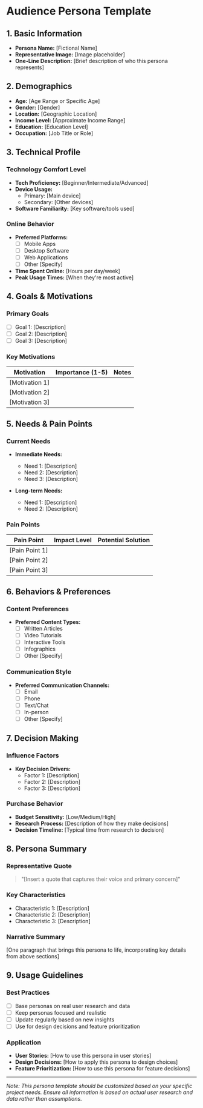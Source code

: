 # Audience Persona Template

## 1. Basic Information

- **Persona Name:** [Fictional Name]
- **Representative Image:** [Image placeholder]
- **One-Line Description:** [Brief description of who this persona represents]

## 2. Demographics

- **Age:** [Age Range or Specific Age]
- **Gender:** [Gender]
- **Location:** [Geographic Location]
- **Income Level:** [Approximate Income Range]
- **Education:** [Education Level]
- **Occupation:** [Job Title or Role]

## 3. Technical Profile

### Technology Comfort Level

- **Tech Proficiency:** [Beginner/Intermediate/Advanced]
- **Device Usage:**
  - Primary: [Main device]
  - Secondary: [Other devices]
- **Software Familiarity:** [Key software/tools used]

### Online Behavior

- **Preferred Platforms:**
  - [ ] Mobile Apps
  - [ ] Desktop Software
  - [ ] Web Applications
  - [ ] Other [Specify]

- **Time Spent Online:** [Hours per day/week]
- **Peak Usage Times:** [When they're most active]

## 4. Goals & Motivations

### Primary Goals

- [ ] Goal 1: [Description]
- [ ] Goal 2: [Description]
- [ ] Goal 3: [Description]

### Key Motivations

| Motivation | Importance (1-5) | Notes |
|------------|-----------------|-------|
| [Motivation 1] | | |
| [Motivation 2] | | |
| [Motivation 3] | | |

## 5. Needs & Pain Points

### Current Needs

- **Immediate Needs:**
  - Need 1: [Description]
  - Need 2: [Description]
  - Need 3: [Description]

- **Long-term Needs:**
  - Need 1: [Description]
  - Need 2: [Description]

### Pain Points

| Pain Point | Impact Level | Potential Solution |
|------------|--------------|-------------------|
| [Pain Point 1] | | |
| [Pain Point 2] | | |
| [Pain Point 3] | | |

## 6. Behaviors & Preferences

### Content Preferences

- **Preferred Content Types:**
  - [ ] Written Articles
  - [ ] Video Tutorials
  - [ ] Interactive Tools
  - [ ] Infographics
  - [ ] Other [Specify]

### Communication Style

- **Preferred Communication Channels:**
  - [ ] Email
  - [ ] Phone
  - [ ] Text/Chat
  - [ ] In-person
  - [ ] Other [Specify]

## 7. Decision Making

### Influence Factors

- **Key Decision Drivers:**
  - Factor 1: [Description]
  - Factor 2: [Description]
  - Factor 3: [Description]

### Purchase Behavior

- **Budget Sensitivity:** [Low/Medium/High]
- **Research Process:** [Description of how they make decisions]
- **Decision Timeline:** [Typical time from research to decision]

## 8. Persona Summary

### Representative Quote
>
> "[Insert a quote that captures their voice and primary concern]"

### Key Characteristics

- Characteristic 1: [Description]
- Characteristic 2: [Description]
- Characteristic 3: [Description]

### Narrative Summary

[One paragraph that brings this persona to life, incorporating key details from above sections]

## 9. Usage Guidelines

### Best Practices

- [ ] Base personas on real user research and data
- [ ] Keep personas focused and realistic
- [ ] Update regularly based on new insights
- [ ] Use for design decisions and feature prioritization

### Application

- **User Stories:** [How to use this persona in user stories]
- **Design Decisions:** [How to apply this persona to design choices]
- **Feature Prioritization:** [How to use this persona for feature decisions]

---

*Note: This persona template should be customized based on your specific project needs. Ensure all information is based on actual user research and data rather than assumptions.*
